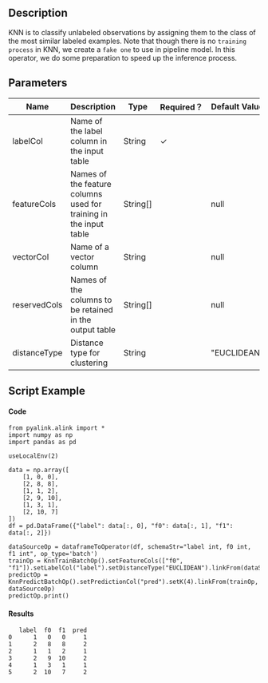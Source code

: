 ## Description
KNN is to classify unlabeled observations by assigning them to the class of the most similar labeled examples.
 Note that though there is no ``training process`` in KNN, we create a ``fake one`` to use in pipeline model.
 In this operator, we do some preparation to speed up the inference process.

## Parameters
| Name | Description | Type | Required？ | Default Value |
| --- | --- | --- | --- | --- |
| labelCol | Name of the label column in the input table | String | ✓ |  |
| featureCols | Names of the feature columns used for training in the input table | String[] |  | null |
| vectorCol | Name of a vector column | String |  | null |
| reservedCols | Names of the columns to be retained in the output table | String[] |  | null |
| distanceType | Distance type for clustering | String |  | "EUCLIDEAN" |

## Script Example
#### Code
```
from pyalink.alink import *
import numpy as np
import pandas as pd

useLocalEnv(2)

data = np.array([
    [1, 0, 0],
    [2, 8, 8],
    [1, 1, 2],
    [2, 9, 10],
    [1, 3, 1],
    [2, 10, 7]
])
df = pd.DataFrame({"label": data[:, 0], "f0": data[:, 1], "f1": data[:, 2]})

dataSourceOp = dataframeToOperator(df, schemaStr="label int, f0 int, f1 int", op_type='batch')
trainOp = KnnTrainBatchOp().setFeatureCols(["f0", "f1"]).setLabelCol("label").setDistanceType("EUCLIDEAN").linkFrom(dataSourceOp)
predictOp = KnnPredictBatchOp().setPredictionCol("pred").setK(4).linkFrom(trainOp, dataSourceOp)
predictOp.print()
```

#### Results
```
   label  f0  f1  pred
0      1   0   0     1
1      2   8   8     2
2      1   1   2     1
3      2   9  10     2
4      1   3   1     1
5      2  10   7     2
```

